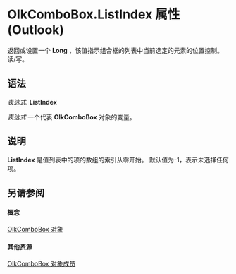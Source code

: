 
# OlkComboBox.ListIndex 属性 (Outlook)

返回或设置一个 **Long** ，该值指示组合框的列表中当前选定的元素的位置控制。读/写。


## 语法

 _表达式_. **ListIndex**

 _表达式_ 一个代表 **OlkComboBox** 对象的变量。


## 说明

 **ListIndex** 是值列表中的项的数组的索引从零开始。 默认值为-1，表示未选择任何项。


## 另请参阅


#### 概念


[OlkComboBox 对象](8d5e2f25-2962-af28-2523-b7b82473ea0a.md)
#### 其他资源


[OlkComboBox 对象成员](618de9e2-f5b9-40d9-239e-95aeb9dce092.md)